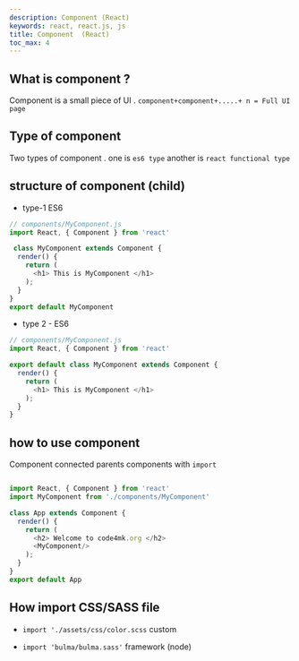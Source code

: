 ```yaml
---
description: Component (React)
keywords: react, react.js, js
title: Component  (React)
toc_max: 4
---
```


## What is component ?

Component is a small piece of UI . `component+component+.....+ n = Full UI page`

## Type of component

Two types of component . one is `es6 type` another is `react functional type`

## structure of component (child)

* type-1 ES6

```js
// components/MyComponent.js
import React, { Component } from 'react'

 class MyComponent extends Component {
  render() {
    return (
      <h1> This is MyComponent </h1>
    );
  }
}
export default MyComponent
```
*  type 2 - ES6

```js
// components/MyComponent.js
import React, { Component } from 'react'

export default class MyComponent extends Component {
  render() {
    return (
      <h1> This is MyComponent </h1>
    );
  }
}
```

## how to use  component

Component connected parents components with `import`  

```js

import React, { Component } from 'react'
import MyComponent from './components/MyComponent'

class App extends Component {
  render() {
    return (
      <h2> Welcome to code4mk.org </h2>
      <MyComponent/>
    );
  }
}
export default App
```

## How import CSS/SASS file

* `import './assets/css/color.scss` custom

* `import 'bulma/bulma.sass'`  framework (node)
